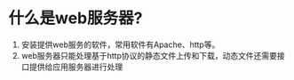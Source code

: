 # 什么是web服务器?
1. 安装提供web服务的软件，常用软件有Apache、http等。
2. web服务器只能处理基于http协议的静态文件上传和下载，动态文件还需要接口提供给应用服务器进行处理
